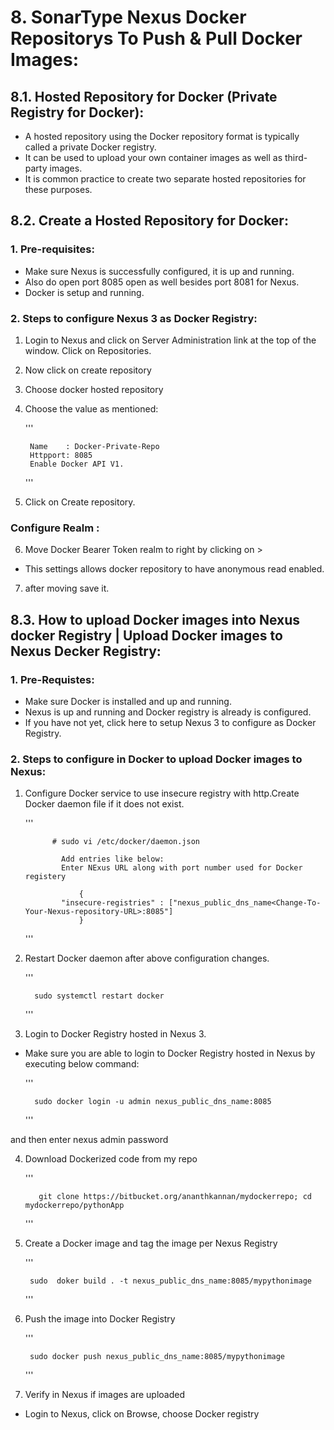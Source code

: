 
#  8. SonarType Nexus Docker Repositorys To Push & Pull Docker Images:


##  8.1. Hosted Repository for Docker (Private Registry for Docker):

+ A hosted repository using the Docker repository format is typically called a private Docker registry. 
+  It can be used to upload your own container images as well as third-party images. 
+  It is common practice to create two separate hosted repositories for these purposes.



##  8.2. Create a Hosted Repository for Docker:

### 1. Pre-requisites:

+ Make sure Nexus is successfully configured, it is up and running.
+ Also do open port 8085 open as well besides port 8081 for Nexus.
+ Docker is setup and running.


### 2. Steps to configure Nexus 3 as Docker Registry:

1. Login to Nexus and click on Server Administration link at the top of the window. Click on Repositories.
2. Now click on create repository
3. Choose docker hosted repository
4. Choose the value as mentioned:

    '''
	
        Name    : Docker-Private-Repo
        Httpport: 8085
        Enable Docker API V1.
    
	'''


5. Click on Create repository.


### Configure Realm :

6. Move Docker Bearer Token realm to right by clicking on >

+ This settings allows docker repository to have anonymous read enabled.


7. after moving save it.



## 8.3. How to upload Docker images into Nexus docker Registry | Upload Docker images to Nexus Decker Registry:


### 1. Pre-Requistes:

+ Make sure Docker is installed and up and running.
+ Nexus is up and running and Docker registry is already is configured. 
+ If you have not yet, click here to setup Nexus 3 to configure as Docker Registry.



### 2. Steps to configure in Docker to upload Docker images to Nexus:


1. Configure Docker service to use insecure registry with http.Create Docker daemon file if it does not exist.


   ''' 


             # sudo vi /etc/docker/daemon.json

               Add entries like below:
               Enter NExus URL along with port number used for Docker registery

                   {
               "insecure-registries" : ["nexus_public_dns_name<Change-To-Your-Nexus-repository-URL>:8085"]
                   }

    '''
	

2. Restart Docker daemon after above configuration changes.


    ''' 
         
		 sudo systemctl restart docker
    
	'''


3. Login to Docker Registry hosted in Nexus 3.

+ Make sure you are able to login to Docker Registry hosted in Nexus by executing below command:

    ''' 
	
        sudo docker login -u admin nexus_public_dns_name:8085

    '''

and then enter nexus admin password



4. Download Dockerized code from my repo

      '''
	  

          git clone https://bitbucket.org/ananthkannan/mydockerrepo; cd mydockerrepo/pythonApp

     '''

5. Create a Docker image and tag the image per Nexus Registry

    '''
        
		sudo  doker build . -t nexus_public_dns_name:8085/mypythonimage
    '''
	


6. Push the image into Docker Registry

     '''
     	
		sudo docker push nexus_public_dns_name:8085/mypythonimage

     '''

7. Verify in Nexus if images are uploaded

+ Login to Nexus, click on Browse, choose Docker registry


